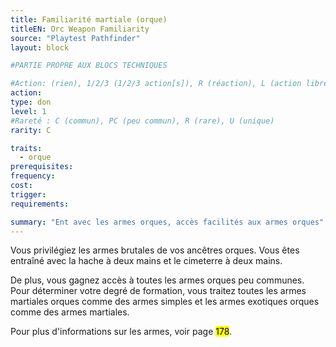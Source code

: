 ```yaml
---
title: Familiarité martiale (orque)
titleEN: Orc Weapon Familiarity
source: "Playtest Pathfinder"
layout: block

#PARTIE PROPRE AUX BLOCS TECHNIQUES

#Action: (rien), 1/2/3 (1/2/3 action[s]), R (réaction), L (action libre)
action: 
type: don
level: 1
#Rareté : C (commun), PC (peu commun), R (rare), U (unique)
rarity: C

traits:
  - orque
prerequisites: 
frequency:
cost:
trigger:
requirements:

summary: "Ent avec les armes orques, accès facilités aux armes orques"
---
```


Vous privilégiez les armes brutales de vos ancêtres orques. Vous êtes entraîné avec la hache à deux mains et le cimeterre à deux mains. 

De plus, vous gagnez accès à toutes les armes orques peu communes. Pour déterminer votre degré de formation, vous traitez toutes les armes martiales orques comme des armes simples et les armes exotiques orques comme des armes martiales.

Pour plus d'informations sur les armes, voir page <mark>178</mark>.
